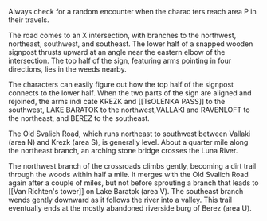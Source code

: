 Always check for a random encounter when the charac­ ters reach area P in their travels.

The road comes to an X intersection, with branches to the northwest, northeast, southwest, and southeast. The lower half of a snapped wooden signpost thrusts upward at an angle near the eastern elbow of the intersection. The top half of the sign, featuring arms pointing in four directions, lies in the weeds nearby.

The characters can easily figure out how the top half of the signpost connects to the lower half. When the two parts of the sign are aligned and rejoined, the arms indi­ cate KREZK and [[TsOLENKA PASS]] to the southwest, LAKE BARATOK to the northwest,VALLAKI and RAVENLOFT to the northeast, and BEREZ to the southeast.

The Old Svalich Road, which runs northeast to southwest between Vallaki (area N) and Krezk (area S), is generally level. About a quarter mile along the northeast branch, an arching stone bridge crosses the Luna River.

The northwest branch of the crossroads climbs gently, becoming a dirt trail through the woods within half a mile. It merges with the Old Svalich Road again after a couple of miles, but not before sprouting a branch that leads to [[Van Richten's tower]] on Lake Baratok (area V). The southeast branch wends gently downward as it follows the river into a valley. This trail eventually ends at the mostly abandoned riverside burg of Berez (area U).